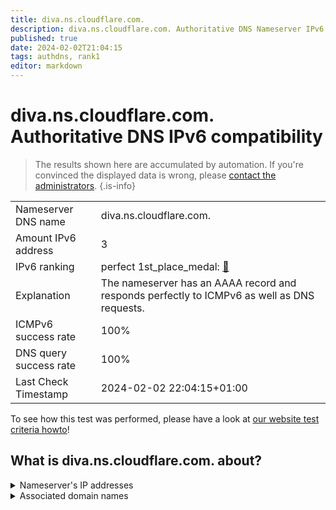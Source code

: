 ```yaml
---
title: diva.ns.cloudflare.com.
description: diva.ns.cloudflare.com. Authoritative DNS Nameserver IPv6 compatibility
published: true
date: 2024-02-02T21:04:15
tags: authdns, rank1
editor: markdown
---
```


# diva.ns.cloudflare.com. Authoritative DNS IPv6 compatibility

> The results shown here are accumulated by automation. If you're convinced the displayed data is wrong, please [contact the administrators](/howto/chat). 
{.is-info}




|   |   |
| - | - |
| Nameserver DNS name | diva.ns.cloudflare.com.
| Amount IPv6 address | 3
| IPv6 ranking | perfect 1st_place_medal: [🔗](/howto/ranking) |
| Explanation | The nameserver has an AAAA record and responds perfectly to ICMPv6 as well as DNS requests. |
| ICMPv6 success rate | 100%|
| DNS query success rate | 100% |
| Last Check Timestamp | 2024-02-02 22:04:15+01:00 |

To see how this test was performed, please have a look at [our website test criteria howto](/howto/testcriteria/authdns)!


## What is diva.ns.cloudflare.com. about?




<details>
<summary>Nameserver's IP addresses</summary>

2606:4700:50::adf5:3a61

2803:f800:50::6ca2:c061

2a06:98c1:50::ac40:2061

</details>



<details>
<summary>Associated domain names</summary>

gitlab.com

</details>
